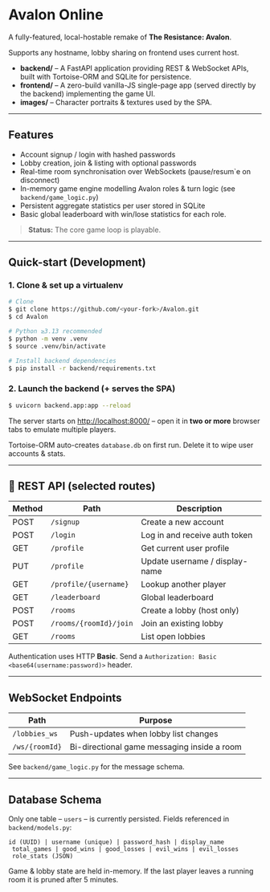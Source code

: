 # Avalon Online

A fully-featured, local-hostable remake of **The Resistance: Avalon**.

Supports any hostname, lobby sharing on frontend uses current host.

* **backend/** – A FastAPI application providing REST & WebSocket APIs, built with Tortoise-ORM and SQLite for persistence.
* **frontend/** – A zero-build vanilla-JS single-page app (served directly by the backend) implementing the game UI.
* **images/** – Character portraits & textures used by the SPA.

---

## Features

* Account signup / login with hashed passwords
* Lobby creation, join & listing with optional passwords
* Real-time room synchronisation over WebSockets (pause/resum`e on disconnect)
* In-memory game engine modelling Avalon roles & turn logic (see `backend/game_logic.py`)
* Persistent aggregate statistics per user stored in SQLite
* Basic global leaderboard with win/lose statistics for each role.

> **Status:** The core game loop is playable.

---

## Quick-start (Development)

### 1. Clone & set up a virtualenv

```bash
# Clone
$ git clone https://github.com/<your-fork>/Avalon.git
$ cd Avalon

# Python ≥3.13 recommended
$ python -m venv .venv
$ source .venv/bin/activate

# Install backend dependencies
$ pip install -r backend/requirements.txt
```

### 2. Launch the backend (+ serves the SPA)

```bash
$ uvicorn backend.app:app --reload
```

The server starts on <http://localhost:8000/> – open it in **two or more** browser tabs to emulate multiple players.

Tortoise-ORM auto-creates `database.db` on first run. Delete it to wipe user accounts & stats.

---

## 📡 REST API (selected routes)

| Method | Path | Description |
| ------ | ---- | ----------- |
| POST   | `/signup`               | Create a new account |
| POST   | `/login`                | Log in and receive auth token |
| GET    | `/profile`              | Get current user profile |
| PUT    | `/profile`              | Update username / display-name |
| GET    | `/profile/{username}`   | Lookup another player |
| GET    | `/leaderboard`          | Global leaderboard |
| POST   | `/rooms`                | Create a lobby (host only) |
| POST   | `/rooms/{roomId}/join`  | Join an existing lobby |
| GET    | `/rooms`                | List open lobbies |

Authentication uses HTTP **Basic**. Send a `Authorization: Basic <base64(username:password)>` header.

---

## WebSocket Endpoints

| Path | Purpose |
| ---- | ------- |
| `/lobbies_ws` | Push-updates when lobby list changes |
| `/ws/{roomId}` | Bi-directional game messaging inside a room |

See `backend/game_logic.py` for the message schema.

---

## Database Schema

Only one table – `users` – is currently persisted.  Fields referenced in `backend/models.py`:

```text
id (UUID) | username (unique) | password_hash | display_name
 total_games | good_wins | good_losses | evil_wins | evil_losses
 role_stats (JSON)
```

Game & lobby state are held in-memory. If the last player leaves a running room it is pruned after 5 minutes.
